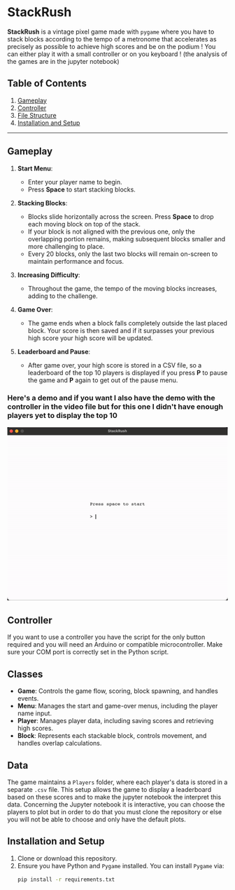 # StackRush

**StackRush** is a vintage pixel game made with `pygame` where you have to stack blocks according to the tempo of a metronome that accelerates as precisely as possible to achieve high scores and be on the podium ! You can either play it with a small controller or on you keyboard ! (the analysis of the games are in the jupyter notebook)

## Table of Contents
1. [Gameplay](#gameplay)
2. [Controller](#controller)
3. [File Structure](#classes)
4. [Installation and Setup](#installation-and-setup)

---

## Gameplay

1. **Start Menu**: 
   - Enter your player name to begin.
   - Press **Space** to start stacking blocks.

2. **Stacking Blocks**:
   - Blocks slide horizontally across the screen. Press **Space** to drop each moving block on top of the stack.
   - If your block is not aligned with the previous one, only the overlapping portion remains, making subsequent blocks smaller and more challenging to place.
   - Every 20 blocks, only the last two blocks will remain on-screen to maintain performance and focus.

3. **Increasing Difficulty**:
   - Throughout the game, the tempo of the moving blocks increases, adding to the challenge.

4. **Game Over**:
   - The game ends when a block falls completely outside the last placed block. Your score is then saved and if it surpasses your previous high score your high score will be updated.

5. **Leaderboard and Pause**:
   - After game over, your high score is stored in a CSV file, so a leaderboard of the top 10 players is displayed if you press **P** to pause the game and **P** again to get out of the pause menu.

### Here's a demo and if you want I also have the demo with the controller in the video file but for this one I didn't have enough players yet to display the top 10

![gameplay](./videos/demo_gif.gif)

## Controller

If you want to use a controller you have the script for the only button required and you will need an Arduino or compatible microcontroller.
Make sure your COM port is correctly set in the Python script.

## Classes

- **Game**: Controls the game flow, scoring, block spawning, and handles events.
- **Menu**: Manages the start and game-over menus, including the player name input.
- **Player**: Manages player data, including saving scores and retrieving high scores.
- **Block**: Represents each stackable block, controls movement, and handles overlap calculations.

## Data
The game maintains a `Players` folder, where each player's data is stored in a separate `.csv` file. This setup allows the game to display a leaderboard based on these scores and to make the jupyter notebook the interpret this data. Concerning the Jupyter notebook it is interactive, you can choose the players to plot but in order to do that you must clone the repository or else you will not be able to choose and only have the default plots.

## Installation and Setup

1. Clone or download this repository.
2. Ensure you have Python and `Pygame` installed. You can install `Pygame` via:
   ```bash
   pip install -r requirements.txt

